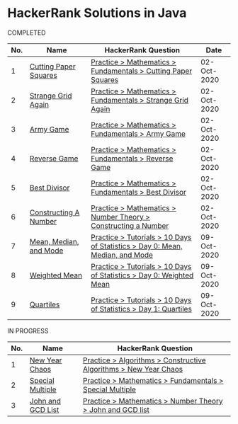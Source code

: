 # HackerRank Solutions in Java

COMPLETED

| No. | Name | HackerRank Question | Date |
| --- | ---- | ------------------- | ---- |
| 1 | [Cutting Paper Squares](https://github.com/harimm/hackerrank-solutions-java/blob/main/src/com/harrymdev/hackerrank/solutions/CuttingPaperSquares.java) | [Practice > Mathematics > Fundamentals > Cutting Paper Squares](https://www.hackerrank.com/challenges/p1-paper-cutting/problem) | 02-Oct-2020 |
| 2 | [Strange Grid Again](https://github.com/harimm/hackerrank-solutions-java/blob/main/src/com/harrymdev/hackerrank/solutions/StrangeGridAgain.java) | [Practice > Mathematics > Fundamentals > Strange Grid Again](https://www.hackerrank.com/challenges/strange-grid/problem) | 02-Oct-2020 |
| 3 | [Army Game](https://github.com/harimm/hackerrank-solutions-java/blob/main/src/com/harrymdev/hackerrank/solutions/ArmyGame.java) | [Practice > Mathematics > Fundamentals > Army Game](https://www.hackerrank.com/challenges/game-with-cells/problem) | 02-Oct-2020 |
| 4 | [Reverse Game](https://github.com/harimm/hackerrank-solutions-java/blob/main/src/com/harrymdev/hackerrank/solutions/ReverseGame.java) | [Practice > Mathematics > Fundamentals > Reverse Game](https://www.hackerrank.com/challenges/reverse-game/problem) | 02-Oct-2020 |
| 5 | [Best Divisor](https://github.com/harimm/hackerrank-solutions-java/blob/main/src/com/harrymdev/hackerrank/solutions/BestDivisor.java) | [Practice > Mathematics > Fundamentals > Best Divisor](https://www.hackerrank.com/challenges/best-divisor/problem) | 02-Oct-2020 |
| 6 | [Constructing A Number](https://github.com/harimm/hackerrank-solutions-java/blob/main/src/com/harrymdev/hackerrank/solutions/ConstructingANumber.java) | [Practice > Mathematics > Number Theory > Constructing a Number](https://www.hackerrank.com/challenges/constructing-a-number/problem) | 02-Oct-2020 |
| 7 | [Mean, Median, and Mode](https://github.com/harimm/hackerrank-solutions-java/blob/main/src/com/harrymdev/hackerrank/solutions/MeanMedianAndMode.java) | [Practice > Tutorials > 10 Days of Statistics > Day 0: Mean, Median, and Mode](https://www.hackerrank.com/challenges/s10-basic-statistics/problem) | 09-Oct-2020 |
| 8 | [Weighted Mean](https://github.com/harimm/hackerrank-solutions-java/blob/main/src/com/harrymdev/hackerrank/solutions/WeightedMean.java) | [Practice > Tutorials > 10 Days of Statistics > Day 0: Weighted Mean](https://www.hackerrank.com/challenges/s10-weighted-mean/problem) | 09-Oct-2020 |
| 9 | [Quartiles](https://github.com/harimm/hackerrank-solutions-java/blob/main/src/com/harrymdev/hackerrank/solutions/Quartiles.java) | [Practice > Tutorials > 10 Days of Statistics > Day 1: Quartiles](https://www.hackerrank.com/challenges/s10-quartiles/problem) | 09-Oct-2020 |

IN PROGRESS

| No. | Name | HackerRank Question |
| --- | ---- | ------------------- |
| 1 | [New Year Chaos](https://github.com/harimm/hackerrank-solutions-java/blob/main/src/com/harrymdev/hackerrank/solutions/NewYearChaos.java) | [Practice > Algorithms > Constructive Algorithms > New Year Chaos](https://www.hackerrank.com/challenges/new-year-chaos/problem) |
| 2 | [Special Multiple](https://github.com/harimm/hackerrank-solutions-java/blob/main/src/com/harrymdev/hackerrank/solutions/SpecialMultiple.java) | [Practice > Mathematics > Fundamentals > Special Multiple](https://www.hackerrank.com/challenges/special-multiple/problem) |
| 3 | [John and GCD List](https://github.com/harimm/hackerrank-solutions-java/blob/main/src/com/harrymdev/hackerrank/solutions/JohnAndGcdList.java) | [Practice > Mathematics > Number Theory > John and GCD list](https://www.hackerrank.com/challenges/john-and-gcd-list/problem) |